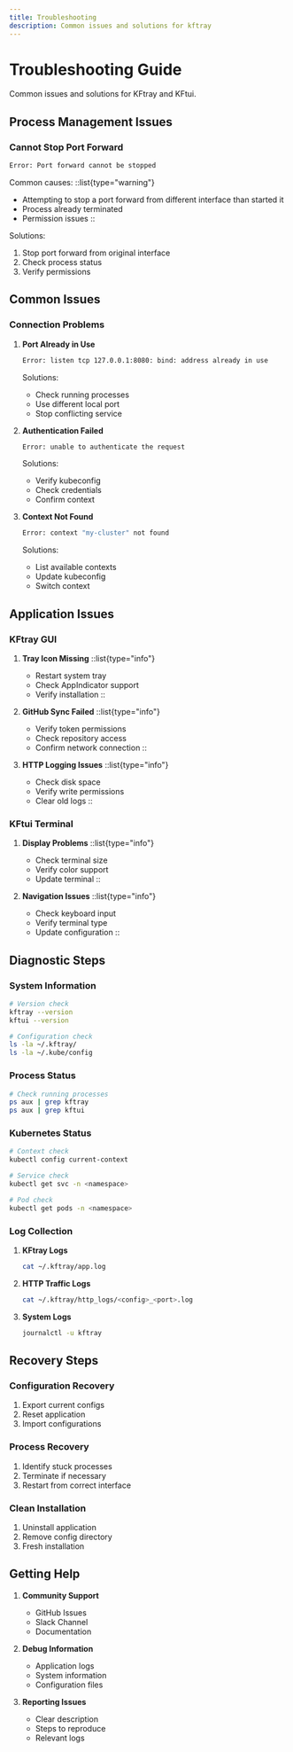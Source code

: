 ```yaml
---
title: Troubleshooting
description: Common issues and solutions for kftray
---
```


# Troubleshooting Guide

Common issues and solutions for KFtray and KFtui.

## Process Management Issues

### Cannot Stop Port Forward
```bash
Error: Port forward cannot be stopped
```

Common causes:
::list{type="warning"}
- Attempting to stop a port forward from different interface than started it
- Process already terminated
- Permission issues
::

Solutions:
1. Stop port forward from original interface
2. Check process status
3. Verify permissions

## Common Issues

### Connection Problems

1. **Port Already in Use**
   ```bash
   Error: listen tcp 127.0.0.1:8080: bind: address already in use
   ```

   Solutions:
   - Check running processes
   - Use different local port
   - Stop conflicting service

2. **Authentication Failed**
   ```bash
   Error: unable to authenticate the request
   ```

   Solutions:
   - Verify kubeconfig
   - Check credentials
   - Confirm context

3. **Context Not Found**
   ```bash
   Error: context "my-cluster" not found
   ```

   Solutions:
   - List available contexts
   - Update kubeconfig
   - Switch context

## Application Issues

### KFtray GUI

1. **Tray Icon Missing**
   ::list{type="info"}
   - Restart system tray
   - Check AppIndicator support
   - Verify installation
   ::

2. **GitHub Sync Failed**
   ::list{type="info"}
   - Verify token permissions
   - Check repository access
   - Confirm network connection
   ::

3. **HTTP Logging Issues**
   ::list{type="info"}
   - Check disk space
   - Verify write permissions
   - Clear old logs
   ::

### KFtui Terminal

1. **Display Problems**
   ::list{type="info"}
   - Check terminal size
   - Verify color support
   - Update terminal
   ::

2. **Navigation Issues**
   ::list{type="info"}
   - Check keyboard input
   - Verify terminal type
   - Update configuration
   ::

## Diagnostic Steps

### System Information
```bash
# Version check
kftray --version
kftui --version

# Configuration check
ls -la ~/.kftray/
ls -la ~/.kube/config
```

### Process Status
```bash
# Check running processes
ps aux | grep kftray
ps aux | grep kftui
```

### Kubernetes Status
```bash
# Context check
kubectl config current-context

# Service check
kubectl get svc -n <namespace>

# Pod check
kubectl get pods -n <namespace>
```

### Log Collection

1. **KFtray Logs**
   ```bash
   cat ~/.kftray/app.log
   ```

2. **HTTP Traffic Logs**
   ```bash
   cat ~/.kftray/http_logs/<config>_<port>.log
   ```

3. **System Logs**
   ```bash
   journalctl -u kftray
   ```

## Recovery Steps

### Configuration Recovery
1. Export current configs
2. Reset application
3. Import configurations

### Process Recovery
1. Identify stuck processes
2. Terminate if necessary
3. Restart from correct interface

### Clean Installation
1. Uninstall application
2. Remove config directory
3. Fresh installation

## Getting Help

1. **Community Support**
   - GitHub Issues
   - Slack Channel
   - Documentation

2. **Debug Information**
   - Application logs
   - System information
   - Configuration files

3. **Reporting Issues**
   - Clear description
   - Steps to reproduce
   - Relevant logs
